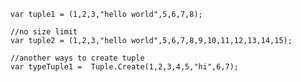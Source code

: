        
        var tuple1 = (1,2,3,"hello world",5,6,7,8);        
        
        //no size limit
        var tuple2 = (1,2,3,"hello world",5,6,7,8,9,10,11,12,13,14,15);  
        
        //another ways to create tuple
        var typeTuple1 =  Tuple.Create(1,2,3,4,5,"hi",6,7);
